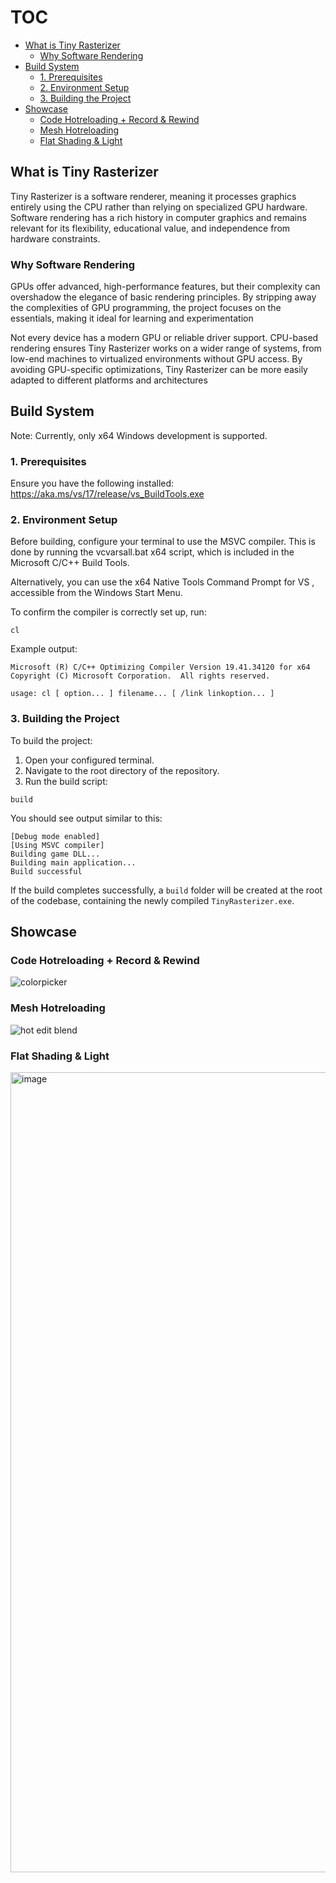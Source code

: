 # TOC
- [What is Tiny Rasterizer](#what-is-tiny-rasterizer)
  - [Why Software Rendering](#why-software-rendering)
- [Build System](#build-system)
  - [1. Prerequisites](#1-prerequisites)
  - [2. Environment Setup](#2-environment-setup)
  - [3. Building the Project](#3-building-the-project)
- [Showcase](#showcase)
  - [Code Hotreloading + Record & Rewind](#code-hotreloading--record--rewind)
  - [Mesh Hotreloading](#mesh-hotreloading)
  - [Flat Shading & Light](#flat-shading--light)

## What is Tiny Rasterizer
Tiny Rasterizer is a software renderer, meaning it processes graphics entirely using the CPU rather than relying on specialized GPU hardware. Software rendering has a rich history in computer graphics and remains relevant for its flexibility, educational value, and independence from hardware constraints.

### Why Software Rendering

GPUs offer advanced, high-performance features, but their complexity can overshadow the elegance of basic rendering principles. By stripping away the complexities of GPU programming, the project focuses on the essentials, making it ideal for learning and experimentation

Not every device has a modern GPU or reliable driver support. CPU-based rendering ensures Tiny Rasterizer works on a wider range of systems, from low-end machines to virtualized environments without GPU access. By avoiding GPU-specific optimizations, Tiny Rasterizer can be more easily adapted to different platforms and architectures

## Build System
Note: Currently, only x64 Windows development is supported.


### 1. Prerequisites
Ensure you have the following installed: https://aka.ms/vs/17/release/vs_BuildTools.exe

### 2. Environment Setup
Before building, configure your terminal to use the MSVC compiler. This is done by running the vcvarsall.bat x64 script, which is included in the Microsoft C/C++ Build Tools.

Alternatively, you can use the x64 Native Tools Command Prompt for VS <year>, accessible from the Windows Start Menu.

To confirm the compiler is correctly set up, run:
```
cl
```

Example output:
```
Microsoft (R) C/C++ Optimizing Compiler Version 19.41.34120 for x64
Copyright (C) Microsoft Corporation.  All rights reserved.

usage: cl [ option... ] filename... [ /link linkoption... ]
```

### 3. Building the Project
To build the project:

1. Open your configured terminal.
2. Navigate to the root directory of the repository.
3. Run the build script:
```
build
```

You should see output similar to this:

```
[Debug mode enabled]
[Using MSVC compiler]
Building game DLL...
Building main application...
Build successful
```

If the build completes successfully, a `build` folder will be created at the root of the codebase, containing the newly compiled `TinyRasterizer.exe`.


## Showcase
### Code Hotreloading + Record & Rewind
![colorpicker](https://github.com/user-attachments/assets/76531869-d169-4175-ba31-fc842a8824f2)

### Mesh Hotreloading
![hot edit blend](https://github.com/user-attachments/assets/297bcffb-7ad5-4f69-b3a4-29f3ecfb0ce5)

### Flat Shading & Light
<img width="1280" alt="image" src="https://github.com/user-attachments/assets/edc2aa36-354b-4db1-a5b3-635828cbf578" />

